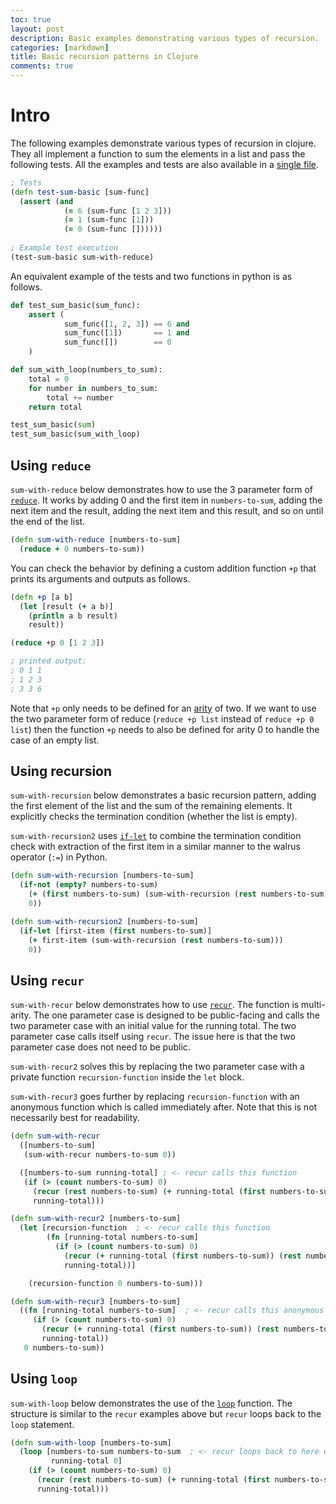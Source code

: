 ```yaml
---
toc: true
layout: post
description: Basic examples demonstrating various types of recursion.
categories: [markdown]
title: Basic recursion patterns in Clojure
comments: true
---
```


# Intro
The following examples demonstrate various types of recursion in clojure. They all implement a function to sum the elements in a list and pass the following tests. All the examples and tests are also available in a [single file](https://github.com/boaarmpit/fastpages_test/tree/master/assets/gists/recursion-examples.clj).

```clojure
; Tests
(defn test-sum-basic [sum-func]
  (assert (and
            (= 6 (sum-func [1 2 3]))
            (= 1 (sum-func [1]))
            (= 0 (sum-func [])))))
            
; Example test execution
(test-sum-basic sum-with-reduce)
```

An equivalent example of the tests and two functions in python is as follows.
```python
def test_sum_basic(sum_func):
    assert (
            sum_func([1, 2, 3]) == 6 and
            sum_func([1])       == 1 and
            sum_func([])        == 0
    )

def sum_with_loop(numbers_to_sum):
    total = 0
    for number in numbers_to_sum:
        total += number
    return total

test_sum_basic(sum)
test_sum_basic(sum_with_loop)
```

## Using `reduce`
`sum-with-reduce` below demonstrates how to use the 3 parameter form of [`reduce`](https://clojuredocs.org/clojure.core/reduce). It works by adding 0 and the first item in `numbers-to-sum`, adding the next item and the result, adding the next item and this result, and so on until the end of the list.

```clojure
(defn sum-with-reduce [numbers-to-sum]
  (reduce + 0 numbers-to-sum))
```

You can check the behavior by defining a custom addition function `+p` that prints its arguments and outputs as follows.
```clojure
(defn +p [a b]
  (let [result (+ a b)]
    (println a b result)
    result))

(reduce +p 0 [1 2 3])

; printed output:
; 0 1 1
; 1 2 3
; 3 3 6
```
Note that `+p` only needs to be defined for an [arity](https://en.wikipedia.org/wiki/Arity) of two. If we want to use the two parameter form of reduce (`reduce +p list` instead of `reduce +p 0 list`) then the function `+p` needs to also be defined for arity 0 to handle the case of an empty list.

## Using recursion
`sum-with-recursion` below demonstrates a basic recursion pattern, adding the first element of the list and the sum of the remaining elements. It explicitly checks the termination condition (whether the list is empty).  

`sum-with-recursion2` uses [`if-let`](https://clojuredocs.org/clojure.core/if-let) to combine the termination condition check with extraction of the first item in a similar manner to the walrus operator (`:=`) in Python.

```clojure
(defn sum-with-recursion [numbers-to-sum]
  (if-not (empty? numbers-to-sum)
    (+ (first numbers-to-sum) (sum-with-recursion (rest numbers-to-sum)))
    0))

(defn sum-with-recursion2 [numbers-to-sum]
  (if-let [first-item (first numbers-to-sum)]
    (+ first-item (sum-with-recursion (rest numbers-to-sum)))
    0))

```

## Using `recur`
`sum-with-recur` below demonstrates how to use [`recur`](https://clojuredocs.org/clojure.core/recur). The function is multi-arity. The one parameter case is designed to be public-facing and calls the two parameter case with an initial value for the running total. The two parameter case calls itself using `recur`. The issue here is that the two parameter case does not need to be public.

`sum-with-recur2` solves this by replacing the two parameter case with a private function `recursion-function` inside the `let` block.  

`sum-with-recur3` goes further by replacing `recursion-function` with an anonymous function which is called immediately after. Note that this is not necessarily best for readability.

```clojure
(defn sum-with-recur
  ([numbers-to-sum]
   (sum-with-recur numbers-to-sum 0))

  ([numbers-to-sum running-total] ; <- recur calls this function
   (if (> (count numbers-to-sum) 0)
     (recur (rest numbers-to-sum) (+ running-total (first numbers-to-sum)))
     running-total)))

(defn sum-with-recur2 [numbers-to-sum]
  (let [recursion-function  ; <- recur calls this function
        (fn [running-total numbers-to-sum]
          (if (> (count numbers-to-sum) 0)
            (recur (+ running-total (first numbers-to-sum)) (rest numbers-to-sum))
            running-total))]

    (recursion-function 0 numbers-to-sum)))

(defn sum-with-recur3 [numbers-to-sum]
  ((fn [running-total numbers-to-sum]  ; <- recur calls this anonymous function
     (if (> (count numbers-to-sum) 0)
       (recur (+ running-total (first numbers-to-sum)) (rest numbers-to-sum))
       running-total))
   0 numbers-to-sum))
```

## Using `loop`
`sum-with-loop` below demonstrates the use of the [`loop`](https://clojuredocs.org/clojure.core/loop) function. The structure is similar to the `recur` examples above but `recur` loops back to the `loop` statement.

```clojure
(defn sum-with-loop [numbers-to-sum]
  (loop [numbers-to-sum numbers-to-sum  ; <- recur loops back to here with new values
         running-total 0]
    (if (> (count numbers-to-sum) 0)
      (recur (rest numbers-to-sum) (+ running-total (first numbers-to-sum)))
      running-total)))
```